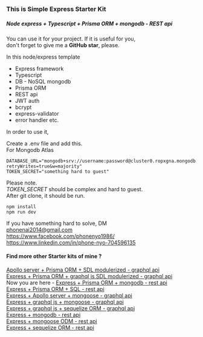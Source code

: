 ### This is Simple Express Starter Kit

##### Node express + Typescript + Prisma ORM + mongodb - REST api 

You can use it for your project. If it is useful for you,  
don't forget to give me a **GitHub star**, please.

In this node/express template

   - Express framework 
   - Typescript
   - DB - NoSQL mongodb
   - Prisma ORM
   - REST api 
   - JWT auth
   - bcrypt
   - express-validator 
   - error handler etc.

In order to use it,

Create a .env file and add this.  
For Mongodb Atlas

```
DATABASE_URL="mongodb+srv://username:password@cluster0.ropxgna.mongodb.net/mydb?retryWrites=true&w=majority"
TOKEN_SECRET="something hard to guest"

```
Please note.   
*TOKEN_SECRET* should be complex and hard to guest.  
After git clone, it should be run.

```
npm install
npm run dev

```  

If you have something hard to solve,
DM  
<phonenai2014@gmail.com>  
<https://www.facebook.com/phonenyo1986/>  
<https://www.linkedin.com/in/phone-nyo-704596135>  

#### Find more other Starter kits of mine ?   

  [Apollo server + Prisma ORM + SDL modulerized - graphql api](https://github.com/Bonekyaw/apollo-graphql-prisma)  
  [Express + Prisma ORM + graphql js SDL modulerized - graphql api](https://github.com/Bonekyaw/node-express-graphql-prisma)  
  Now you are here - [Express + Prisma ORM + mongodb - rest api](https://github.com/Bonekyaw/node-express-prisma-mongodb)  
  [Express + Prisma ORM + SQL - rest api](https://github.com/Bonekyaw/node-express-prisma-rest)  
  [Express + Apollo server + mongoose - graphql api](https://github.com/Bonekyaw/node-express-apollo-nosql)  
  [Express + graphql js + mongoose - graphql api](https://github.com/Bonekyaw/node-express-nosql-graphql)  
  [Express + graphql js + sequelize ORM - graphql api](https://github.com/Bonekyaw/node-express-sql-graphql)  
  [Express + mongodb - rest api](https://github.com/Bonekyaw/node-express-mongodb-rest)  
  [Express + mongoose ODM - rest api](https://github.com/Bonekyaw/node-express-nosql-rest)  
  [Express + sequelize ORM - rest api](https://github.com/Bonekyaw/node-express-sql-rest)  





